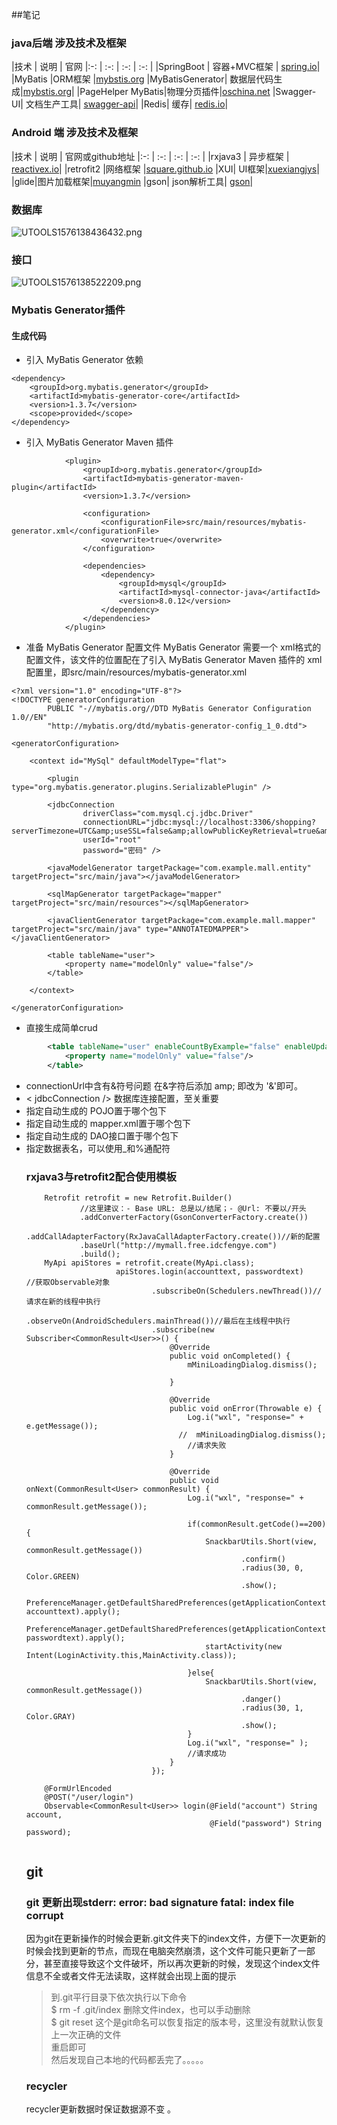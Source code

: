 ##笔记
### java后端 涉及技术及框架

|技术 | 说明 | 官网
|:-: | :-: | :-: | :-: |
|SpringBoot | 容器+MVC框架 |  [spring.io](https://spring.io/projects/spring-boot)|
|MyBatis	|ORM框架	|[mybstis.org](http://www.mybatis.org/mybatis-3/zh/index.html)
|MyBatisGenerator|	数据层代码生成|[mybstis.org](http://www.mybatis.org/generator/index.html)|
|PageHelper	MyBatis|物理分页插件|[oschina.net](	http://git.oschina.net/free/Mybatis_PageHelper)
|Swagger-UI|	文档生产工具|	[swagger-api](https://github.com/swagger-api/swagger-ui)|
|Redis|	缓存|	[redis.io](https://redis.io/)|
### Android 端 涉及技术及框架

|技术 | 说明 | 官网或github地址
|:-: | :-: | :-: | :-: |
|rxjava3 | 异步框架 |  [reactivex.io](http://reactivex.io/)|
|retrofit2	|网络框架	|[square.github.io](https://square.github.io/retrofit/)
|XUI|	UI框架|[xuexiangjys](https://github.com/xuexiangjys/XUI)|
|glide|图片加载框架|[muyangmin](https://muyangmin.github.io/glide-docs-cn/)
|gson|	json解析工具|	[gson](https://github.com/google/gson)|
### 数据库
![UTOOLS1576138436432.png](https://i.loli.net/2019/12/12/g2Qot58ZM19iJpw.png)
### 接口
![UTOOLS1576138522209.png](https://i.loli.net/2019/12/12/sm8QBcZLhneJw6W.png)
### Mybatis Generator插件 
####   生成代码
- 引入 MyBatis Generator 依赖

````
<dependency>
	<groupId>org.mybatis.generator</groupId>
	<artifactId>mybatis-generator-core</artifactId>
	<version>1.3.7</version>
	<scope>provided</scope>
</dependency>
````
- 引入 MyBatis Generator Maven 插件
````
			<plugin>
				<groupId>org.mybatis.generator</groupId>
				<artifactId>mybatis-generator-maven-plugin</artifactId>
				<version>1.3.7</version>

				<configuration>
					<configurationFile>src/main/resources/mybatis-generator.xml</configurationFile>
					<overwrite>true</overwrite>
				</configuration>

				<dependencies>
					<dependency>
						<groupId>mysql</groupId>
						<artifactId>mysql-connector-java</artifactId>
						<version>8.0.12</version>
					</dependency>
				</dependencies>
			</plugin>
````
- 准备 MyBatis Generator 配置文件
MyBatis Generator 需要一个 xml格式的配置文件，该文件的位置配在了引入 MyBatis Generator Maven 插件的 xml配置里，即src/main/resources/mybatis-generator.xml
````
<?xml version="1.0" encoding="UTF-8"?>
<!DOCTYPE generatorConfiguration
        PUBLIC "-//mybatis.org//DTD MyBatis Generator Configuration 1.0//EN"
        "http://mybatis.org/dtd/mybatis-generator-config_1_0.dtd">

<generatorConfiguration>

    <context id="MySql" defaultModelType="flat">

        <plugin type="org.mybatis.generator.plugins.SerializablePlugin" />

        <jdbcConnection
                driverClass="com.mysql.cj.jdbc.Driver"
                connectionURL="jdbc:mysql://localhost:3306/shopping?serverTimezone=UTC&amp;useSSL=false&amp;allowPublicKeyRetrieval=true&amp;nullCatalogMeansCurrent=true"
                userId="root"
                password="密码" />

        <javaModelGenerator targetPackage="com.example.mall.entity" targetProject="src/main/java"></javaModelGenerator>

        <sqlMapGenerator targetPackage="mapper"  targetProject="src/main/resources"></sqlMapGenerator>

        <javaClientGenerator targetPackage="com.example.mall.mapper" targetProject="src/main/java" type="ANNOTATEDMAPPER"></javaClientGenerator>

        <table tableName="user">
            <property name="modelOnly" value="false"/>
        </table>

    </context>

</generatorConfiguration>
````
- 直接生成简单crud 
```xml
        <table tableName="user" enableCountByExample="false" enableUpdateByExample="false">
            <property name="modelOnly" value="false"/>
        </table>
```

- connectionUrl中含有&符号问题
在&字符后添加 amp; 即改为 '&amp;'即可。
- < jdbcConnection /> 数据库连接配置，至关重要
- <javaModelGenerator /> 指定自动生成的 POJO置于哪个包下
- <sqlMapGenerator /> 指定自动生成的 mapper.xml置于哪个包下
- <javaClientGenerator /> 指定自动生成的 DAO接口置于哪个包下
- <table /> 指定数据表名，可以使用_和%通配符

###  rxjava3与retrofit2配合使用模板
```
    Retrofit retrofit = new Retrofit.Builder()
            //这里建议：- Base URL: 总是以/结尾；- @Url: 不要以/开头
            .addConverterFactory(GsonConverterFactory.create())
            .addCallAdapterFactory(RxJavaCallAdapterFactory.create())//新的配置
            .baseUrl("http://mymall.free.idcfengye.com")
            .build();
    MyApi apiStores = retrofit.create(MyApi.class);
                    apiStores.login(accounttext, passwordtext)        //获取Observable对象
                            .subscribeOn(Schedulers.newThread())//请求在新的线程中执行
                            .observeOn(AndroidSchedulers.mainThread())//最后在主线程中执行
                            .subscribe(new Subscriber<CommonResult<User>>() {
                                @Override
                                public void onCompleted() {
                                    mMiniLoadingDialog.dismiss();

                                }

                                @Override
                                public void onError(Throwable e) {
                                    Log.i("wxl", "response=" + e.getMessage());
                                  //  mMiniLoadingDialog.dismiss();
                                    //请求失败
                                }

                                @Override
                                public void onNext(CommonResult<User> commonResult) {
                                    Log.i("wxl", "response=" + commonResult.getMessage());

                                    if(commonResult.getCode()==200){
                                        SnackbarUtils.Short(view, commonResult.getMessage())
                                                .confirm()
                                                .radius(30, 0, Color.GREEN)
                                                .show();
                                        PreferenceManager.getDefaultSharedPreferences(getApplicationContext()).edit().putString("name", accounttext).apply();
                                        PreferenceManager.getDefaultSharedPreferences(getApplicationContext()).edit().putString("pass", passwordtext).apply();
                                        startActivity(new Intent(LoginActivity.this,MainActivity.class));

                                    }else{
                                        SnackbarUtils.Short(view, commonResult.getMessage())
                                                .danger()
                                                .radius(30, 1, Color.GRAY)
                                                .show();
                                    }
                                    Log.i("wxl", "response=" );
                                    //请求成功
                                }
                            });
							
	@FormUrlEncoded
    @POST("/user/login")
    Observable<CommonResult<User>> login(@Field("account") String  account,
                                         @Field("password") String  password);
							
```


## git
### git 更新出现stderr: error: bad signature fatal: index file corrupt
因为git在更新操作的时候会更新.git文件夹下的index文件，方便下一次更新的时候会找到更新的节点，而现在电脑突然崩溃，这个文件可能只更新了一部分，甚至直接导致这个文件破坏，所以再次更新的时候，发现这个index文件信息不全或者文件无法读取，这样就会出现上面的提示
>   到.git平行目录下依次执行以下命令  
$ rm -f .git/index     删除文件index，也可以手动删除    
$ git reset       这个是git命名可以恢复指定的版本号，这里没有就默认恢复上一次正确的文件  
重启即可    
然后发现自己本地的代码都丢完了。。。。。       
>
###  recycler
 recycler更新数据时保证数据源不变 。



>      
